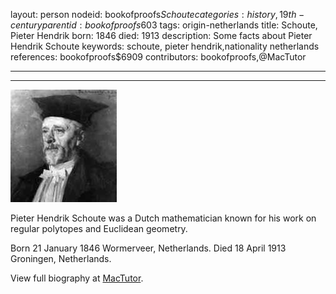 layout: person
nodeid: bookofproofs$Schoute
categories: history,19th-century
parentid: bookofproofs$603
tags: origin-netherlands
title: Schoute, Pieter Hendrik
born: 1846
died: 1913
description: Some facts about Pieter Hendrik Schoute
keywords: schoute, pieter hendrik,nationality netherlands
references: bookofproofs$6909
contributors: bookofproofs,@MacTutor

---


---

![Schoute.jpg](https://github.com/bookofproofs/bookofproofs.github.io/blob/main/_sources/_assets/images/portraits/Schoute.jpg?raw=true)

Pieter Hendrik Schoute was a Dutch mathematician known for his work on regular polytopes and Euclidean geometry.

Born 21 January 1846 Wormerveer, Netherlands. Died 18 April 1913 Groningen, Netherlands.


View full biography at [MacTutor](https://mathshistory.st-andrews.ac.uk/Biographies/Schoute/).